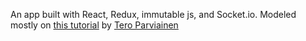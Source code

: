 An app built with React, Redux, immutable js, and Socket.io. Modeled mostly
on [this tutorial](http://teropa.info/blog/2015/09/10/full-stack-redux-tutorial.html) by [Tero Parviainen](http://teropa.info/)
